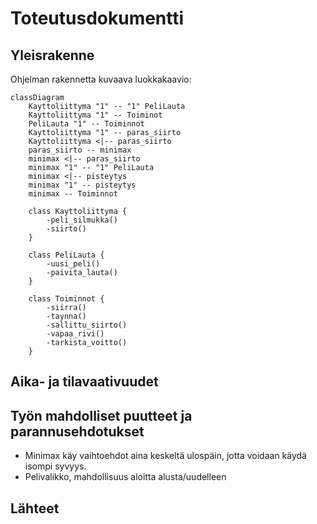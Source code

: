 # Toteutusdokumentti

## Yleisrakenne
Ohjelman rakennetta kuvaava luokkakaavio:

```mermaid
classDiagram
    Kayttoliittyma "1" -- "1" PeliLauta
    Kayttoliittyma "1" -- Toiminot
    PeliLauta "1" -- Toiminnot
    Kayttoliittyma "1" -- paras_siirto
    Kayttoliittyma <|-- paras_siirto
    paras_siirto -- minimax
    minimax <|-- paras_siirto
    minimax "1" -- "1" PeliLauta
    minimax <|-- pisteytys
    minimax "1" -- pisteytys
    minimax -- Toiminnot

    class Kayttoliittyma {
        -peli_silmukka()
        -siirto()
    }

    class PeliLauta {
        -uusi_peli()
        -paivita_lauta()
    }

    class Toiminnot {
        -siirra()
        -taynna()
        -sallittu_siirto()
        -vapaa_rivi()
        -tarkista_voitto()
    }
```

## Aika- ja tilavaativuudet

## Työn mahdolliset puutteet ja parannusehdotukset
- Minimax käy vaihtoehdot aina keskeltä ulospäin, jotta voidaan käydä isompi syvyys.
- Pelivalikko, mahdollisuus aloitta alusta/uudelleen

## Lähteet
